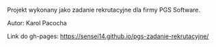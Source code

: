 Projekt wykonany jako zadanie rekrutacyjne dla firmy PGS Software.

Autor: Karol Pacocha


Link do gh-pages: https://sensei14.github.io/pgs-zadanie-rekrutacyjne/
